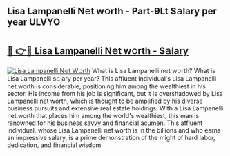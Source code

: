 ## Lisa Lampanelli N𝚎t w𝚘rth - Part-9Lt S𝚊lary per year ULVYO

# <h2><a href="http://gc5alu.nevu.top/?p=Lisa+Lampanelli">🔗 👉🔴 Lisa Lampanelli N𝚎t w𝚘rth - S𝚊lary</a></h2>

[![Lisa Lampanelli N𝚎t W𝚘rth](https://i.imgur.com/Oavwk0R.jpeg)](http://gc5alu.nevu.top/?p=Lisa+Lampanelli)
What is Lisa Lampanelli n𝚎t w𝚘rth? What is Lisa Lampanelli s𝚊lary per year?
This affluent individual's Lisa Lampanelli net worth is considerable, positioning him among the wealthiest in his sector. His income from his job is significant, but it is overshadowed by Lisa Lampanelli net worth, which is thought to be amplified by his diverse business pursuits and extensive real estate holdings. With a Lisa Lampanelli net worth that places him among the world's wealthiest, this man is renowned for his business savvy and financial acumen. This affluent individual, whose Lisa Lampanelli net worth is in the billions and who earns an impressive salary, is a prime demonstration of the might of hard labor, dedication, and financial wisdom.
